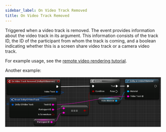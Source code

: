 ```yaml
---
sidebar_label: On Video Track Removed
title: On Video Track Removed
---
```

Triggered when a video track is removed. The event provides information about the video track in its argument. This information consists of the track ID, the ID of the participant from whom the track is coming, and a boolean indicating whether this is a screen share video track or a camera video track.

For example usage, see the [remote video rendering tutorial](../../tutorial/remote-video).

Another example:

![](../../../static/img/example-on-video-track-removed.png)